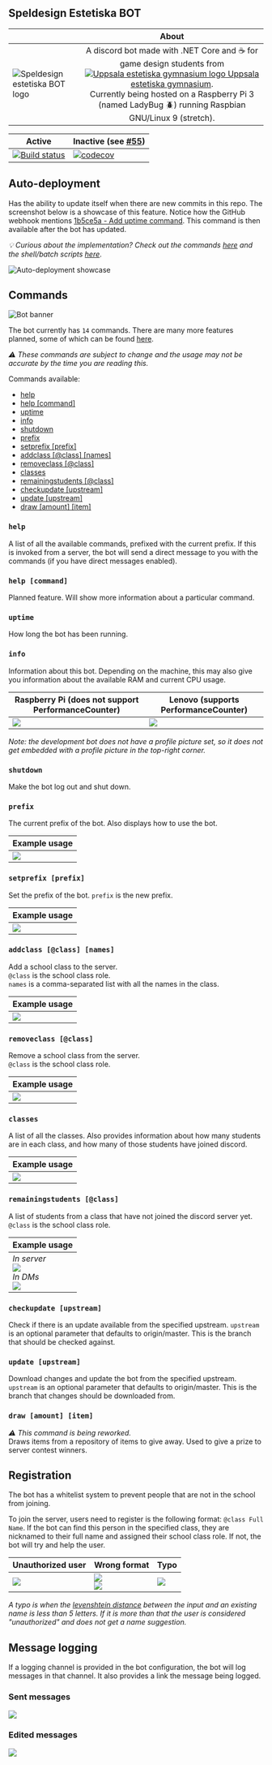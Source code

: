 Speldesign Estetiska BOT
-----------------------------
|  | About  |
| ---- | :----: |
| ![Speldesign estetiska BOT logo](https://images-ext-1.discordapp.net/external/_vHG8tWTHiVQWEugTxxvcR1BY-370reLXVgFw8CX9Mg/%3Fsize%3D64/https/cdn.discordapp.com/avatars/473916590732214272/39b2494dd3b7bcf578ccdc41284ee2f9.png) | A discord bot made with .NET Core and :coffee: for game design students from [![Uppsala estetiska gymnasium logo](https://i.imgur.com/ZrpBl85.png "Uppsala kommun") Uppsala estetiska gymnasium](https://estetiska.uppsala.se/blielev/speldesign/).<br>Currently being hosted on a Raspberry Pi 3 (named LadyBug :beetle:) running Raspbian GNU/Linux 9 (stretch). |

| Active | Inactive (see [#55](https://github.com/LeMorrow/Speldesign-Estetiska-BOT/issues/55)) |
| ------ | -------- |
| [![Build status](https://ci.appveyor.com/api/projects/status/7u45ojhicarcph72?svg=true)](https://ci.appveyor.com/project/LeMorrow/speldesign-estetiska-bot) | [![codecov](https://codecov.io/gh/LeMorrow/Speldesign-Estetiska-BOT/branch/master/graph/badge.svg)](https://codecov.io/gh/LeMorrow/Speldesign-Estetiska-BOT) |
## Auto-deployment
Has the ability to update itself when there are new commits in this repo. The screenshot below is a showcase of this feature. Notice how the GitHub webhook mentions [1b5ce5a - Add uptime command](https://github.com/LeMorrow/Speldesign-Estetiska-BOT/commit/1b5ce5a825f5543f152b92af4b9eadbce9cc08be). This command is then available after the bot has updated.

*:bulb: Curious about the implementation? Check out the commands [here](https://github.com/LeMorrow/Speldesign-Estetiska-BOT/blob/master/SpeldesignBotCore/Modules/UpdateCommands.cs) and the shell/batch scripts [here](https://github.com/LeMorrow/Speldesign-Estetiska-BOT/tree/master/Setup/shell)*.

![Auto-deployment showcase](https://i.imgur.com/kxgoAZF.png)

## Commands
![Bot banner](https://i.imgur.com/qSIetxq.png)

The bot currently has `14` commands. There are many more features planned, some of which can be found [here](https://github.com/LeMorrow/Speldesign-Estetiska-BOT/issues?q=is%3Aopen+is%3Aissue+label%3Aenhancement).

*:warning: These commands are subject to change and the usage may not be accurate by the time you are reading this.*

Commands available:
* [help](#help)
* [help \[command\]](#help-command)
* [uptime](#uptime)
* [info](#info)
* [shutdown](#shutdown)
* [prefix](#prefix)
* [setprefix \[prefix\]](#setprefix-prefix)
* [addclass \[@class\] \[names\]](#addclass-class-names)
* [removeclass \[@class\]](#removeclass-class)
* [classes](#classes)
* [remainingstudents \[@class\]](#remainingstudents-class)
* [checkupdate \[upstream\]](#checkupdate-upstream)
* [update \[upstream\]](#update-upstream)
* [draw \[amount\] \[item\]](#draw-amount-item)

### `help`
A list of all the available commands, prefixed with the current prefix. If this is invoked from a server, the bot will send a direct message to you with the commands (if you have direct messages enabled).

### `help [command]` 
Planned feature. Will show more information about a particular command.

### `uptime`
How long the bot has been running.

### `info`
Information about this bot. Depending on the machine, this may also give you information about the available RAM and current CPU usage.

| Raspberry Pi (does not support PerformanceCounter)  | Lenovo (supports PerformanceCounter) |
| --------------------------------------------------- | ------------------------------------ |
| ![](https://i.imgur.com/R5o2kNh.png)                | ![](https://i.imgur.com/vFYOkxM.png) |

*Note: the development bot does not have a profile picture set, so it does not get embedded with a profile picture in the top-right corner.*

### `shutdown`
Make the bot log out and shut down.

### `prefix`
The current prefix of the bot. Also displays how to use the bot.

| Example usage                        |
| ------------------------------------ |
| ![](https://i.imgur.com/du0qbWs.png) |

### `setprefix [prefix]`
Set the prefix of the bot.
`prefix` is the new prefix.

| Example usage                        |
| ------------------------------------ |
| ![](https://i.imgur.com/SPQcOi6.png) |

### `addclass [@class] [names]`
Add a school class to the server.<br>
`@class` is the school class role.<br>
`names` is a comma-separated list with all the names in the class.

| Example usage                        |
| ------------------------------------ |
| ![](https://i.imgur.com/Bdm4xWd.png) |

### `removeclass [@class]`
Remove a school class from the server.<br>
`@class` is the school class role.

| Example usage                        |
| ------------------------------------ |
| ![](https://i.imgur.com/nmbjLB5.png) |

### `classes`
A list of all the classes. Also provides information about how many students are in each class, and how many of those students have joined discord.

| Example usage                        |
| ------------------------------------ |
| ![](https://i.imgur.com/ducNepQ.png) |

### `remainingstudents [@class]`
A list of students from a class that have not joined the discord server yet.<br>
`@class` is the school class role.

| Example usage                        |
| ------------------------------------ |
| *In server*<br>![](https://i.imgur.com/Em23RUG.png)<br>*In DMs*<br>![](https://i.imgur.com/uW3tPe9.png) |

### `checkupdate [upstream]`
Check if there is an update available from the specified upstream.
`upstream` is an optional parameter that defaults to origin/master. This is the branch that should be checked against.<br>

### `update [upstream]`
Download changes and update the bot from the specified upstream.<br>
`upstream` is an optional parameter that defaults to origin/master. This is the branch that changes should be downloaded from.

### `draw [amount] [item]`
*:warning: This command is being reworked.*<br>
Draws items from a repository of items to give away. Used to give a prize to server contest winners.

## Registration
The bot has a whitelist system to prevent people that are not in the school from joining.

To join the server, users need to register is the following format: `@class Full Name`. If the bot can find this person in the specified class, they are nicknamed to their full name and assigned their school class role. If not, the bot will try and help the user.

| Unauthorized user                    | Wrong format                                                                  | Typo                                             |
| ------------------------------------ | ----------------------------------------------------------------------------- | ------------------------------------------------ |
| ![](https://i.imgur.com/gl5pmSc.png) | ![](https://i.imgur.com/G2dTf6d.png)<br>![](https://i.imgur.com/VzuDFnK.png) | ![](https://i.imgur.com/g3lqguk.png) |

*A typo is when the [levenshtein distance](https://en.wikipedia.org/wiki/Levenshtein_distance) between the input and an existing name is less than 5 letters. If it is more than that the user is considered "unauthorized" and does not get a name suggestion.*

## Message logging
If a logging channel is provided in the bot configuration, the bot will log messages in that channel. It also provides a link the message being logged.

### Sent messages
![](https://i.imgur.com/o2OxViy.png)

### Edited messages
![](https://i.imgur.com/QgsGKUd.png)
